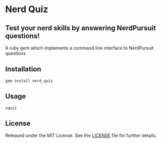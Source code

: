 # Nerd Quiz
## Test your nerd skills by answering NerdPursuit questions!
A ruby gem which implements a command line interface to NerdPursuit questions

## Installation
    gem install nerd_quiz

## Usage
    nquiz

## License
Released under the MIT License.  See the [LICENSE][license] file for further details.

[license]: https://github.com/simeonwillbanks/nerd_quiz/blob/master/LICENSE

